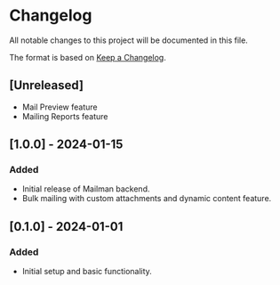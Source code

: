 # Changelog

All notable changes to this project will be documented in this file.

The format is based on [Keep a Changelog](https://keepachangelog.com/en/1.0.0/).

## [Unreleased]

- Mail Preview feature
- Mailing Reports feature

## [1.0.0] - 2024-01-15
### Added
- Initial release of Mailman backend.
- Bulk mailing with custom attachments and dynamic content feature.

## [0.1.0] - 2024-01-01
### Added
- Initial setup and basic functionality.

